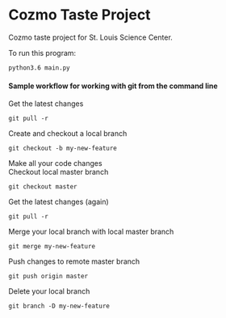 # Cozmo Taste Project

Cozmo taste project for St. Louis Science Center.

To run this program:

```
python3.6 main.py
```

#### Sample workflow for working with git from the command line
Get the latest changes
```
git pull -r
```
Create and checkout a local branch
```
git checkout -b my-new-feature
```
Make all your code changes  
Checkout local master branch
```
git checkout master
```
Get the latest changes (again)
```
git pull -r
```
Merge your local branch with local master branch
```
git merge my-new-feature
```
Push changes to remote master branch
```
git push origin master
```
Delete your local branch
```
git branch -D my-new-feature
```
